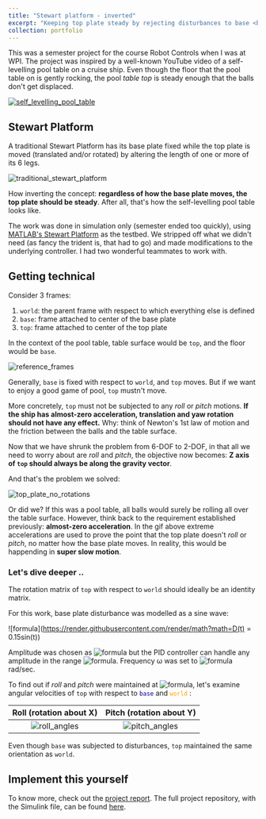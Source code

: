 ```yaml
---
title: "Stewart platform - inverted"
excerpt: "Keeping top plate steady by rejecting disturbances to base <br/><img class='resize' src='/images/stewart_platform/simulink_stewart_platform.png' alt='simulink_stewart_platform'>"
collection: portfolio
---
```


This was a semester project for the course Robot Controls when I was at WPI. The project was inspired by a well-known YouTube video of a self-levelling pool table on a cruise ship. Even though the floor that the pool table on is gently rocking, the pool *table top* is steady enough that the balls don't get displaced.

[![self_levelling_pool_table](http://img.youtube.com/vi/N-aE5oszXyQ/0.jpg)](http://www.youtube.com/watch?v=N-aE5oszXyQ)


## Stewart Platform
A traditional Stewart Platform has its base plate fixed while the top plate is moved (translated and/or rotated) by altering the length of one or more of its 6 legs.

![traditional_stewart_platform](https://upload.wikimedia.org/wikipedia/commons/a/a7/Hexapod_general_Anim.gif)

How inverting the concept: **regardless of how the base plate moves, the top plate should be steady**. After all, that's how the self-levelling pool table looks like.


The work was done in simulation only (semester ended too quickly), using [MATLAB's Stewart Platform](https://www.mathworks.com/help/physmod/sm/ug/stewart-platform.html) as the testbed. We stripped off what we didn't need (as fancy the trident is, that had to go) and made modifications to the underlying controller. I had two wonderful teammates to work with.

## Getting technical
Consider 3 frames:

1. `world`: the parent frame with respect to which everything else is defined
2. `base`: frame attached to center of the base plate
3. `top`: frame attached to center of the top plate

In the context of the pool table, table surface would be `top`, and the floor would be `base`.

![reference_frames](../../images/stewart_platform/simulink_stewart_platform.png)

Generally, `base` is fixed with respect to `world`, and `top` moves. But if we want to enjoy a good game of pool, `top` mustn't move.

More concretely, `top` must not be subjected to any *roll* or *pitch* motions. **If the ship has almost-zero acceleration, translation and yaw rotation should not have any effect.** Why: think of Newton's 1st law of motion and the friction between the balls and the table surface.

Now that we have shrunk the problem from 6-DOF to 2-DOF, in that all we need to worry about are *roll* and *pitch*, the objective now becomes: **Z axis of `top` should always be along the gravity vector**.

And that's the problem we solved:

![top_plate_no_rotations](../../images/stewart_platform/top_plate_no_rotations.gif)

Or did we? If this was a pool table, all balls would surely be rolling all over the table surface. However, think back to the requirement established previously: **almost-zero acceleration**. In the gif above extreme accelerations are used to prove the point that the top plate doesn't *roll* or *pitch*, no matter how the base plate moves. In reality, this would be happending in **super slow motion**.

### Let's dive deeper ..

The rotation matrix of `top` with respect to `world` should ideally be an identity matrix.

For this work, base plate disturbance was modelled as a sine wave: 

![formula](https://render.githubusercontent.com/render/math?math=D(t) = 0.15sin(t))

Amplitude was chosen as ![formula](https://render.githubusercontent.com/render/math?math=0.15) but the PID controller can handle any amplitude in the range ![formula](https://render.githubusercontent.com/render/math?math=[-0.25,0.25]). Frequency &omega; was set to ![formula](https://render.githubusercontent.com/render/math?math=1) rad/sec.

To find out if *roll* and *pitch* were maintained at ![formula](https://render.githubusercontent.com/render/math?math=0), let's examine angular velocities of `top` with respect to <span style="color:DarkBlue"> `base` </span> and <span style="color:orange"> `world` </span>:

Roll (rotation about X)             |  Pitch (rotation about Y)
:-------------------------:|:-------------------------:
![roll_angles](../../images/stewart_platform/roll.png)  |  ![pitch_angles](../../images/stewart_platform/pitch.png)

Even though `base` was subjected to disturbances, `top` maintained the same orientation as `world`.

## Implement this yourself

To know more, check out the [project report](https://abhishek47kashyap.github.io/files/StewartPlatformFinalReport.pdf). The full project repository, with the Simulink file, can be found [here](https://github.com/abhishek47kashyap/WPI-RBE-coursework/tree/master/RBE%20502/Stewart%20Platform_Final%20Project).
